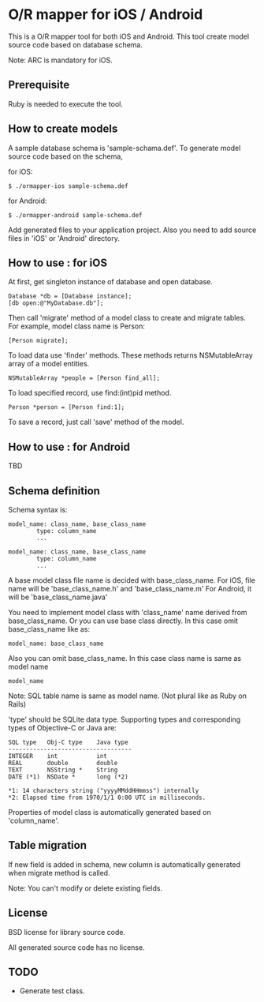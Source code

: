 O/R mapper for iOS / Android
============================

This is a O/R mapper tool for both iOS and Android.
This tool create model source code based on database schema.

Note: ARC is mandatory for iOS.

Prerequisite
------------

Ruby is needed to execute the tool.

How to create models
--------------------

A sample database schema is 'sample-schama.def'.
To generate model source code based on the schema,

for iOS:

    $ ./ormapper-ios sample-schema.def

for Android:

    $ ./ormapper-android sample-schema.def

Add generated files to your application project.
Also you need to add source files in 'iOS' or 'Android' directory.


How to use : for iOS
--------------------

At first, get singleton instance of database and open database.

    Database *db = [Database instance];
    [db open:@"MyDatabase.db"];

Then call 'migrate' method of a model class to create and
migrate tables. For example, model class name is Person:

    [Person migrate];

To load data use 'finder' methods. These methods returns
NSMutableArray array of a model entities.

    NSMutableArray *people = [Person find_all];

To load specified record, use find:(int)pid method.

    Person *person = [Person find:1];

To save a record, just call 'save' method of the model.


How to use : for Android
------------------------
TBD

Schema definition
-----------------

Schema syntax is:

    model_name: class_name, base_class_name
            type: column_name
            ...

    model_name: class_name, base_class_name
            type: column_name
            ...

A base model class file name is decided with base_class_name.
For iOS, file name will be 'base_class_name.h' and 'base_class_name.m'
For Android, it will be 'base_class_name.java'

You need to implement model class with 'class_name' name derived
from base_class_name.
Or you can use base class directly. In this case omit base_class_name
like as:

    model_name: base_class_name

Also you can omit base_class_name. In this case class name is 
same as model name

    model_name

Note: SQL table name is same as model name.
(Not plural like as Ruby on Rails)

'type' should be SQLite data type. Supporting types and
corresponding types of Objective-C or Java are:

    SQL type   Obj-C type    Java type
    -----------------------------------
    INTEGER    int           int
    REAL       double        double
    TEXT       NSString *    String
    DATE (*1)  NSDate *      long (*2)

    *1: 14 characters string ("yyyyMMddHHmmss") internally
    *2: Elapsed time from 1970/1/1 0:00 UTC in milliseconds.

Properties of model class is automatically generated based on
'column_name'.


Table migration
---------------

If new field is added in schema, new column is automatically
generated when migrate method is called.

Note: You can't modify or delete existing fields.


License
------------------

BSD license for library source code.

All generated source code has no license.

TODO
----

- Generate test class.

